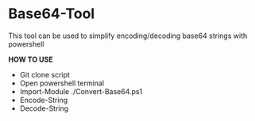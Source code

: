 # Base64-Tool
This tool can be used to simplify encoding/decoding base64 strings with powershell

**HOW TO USE**
- Git clone script
- Open powershell terminal
- Import-Module ./Convert-Base64.ps1
- Encode-String <string>
- Decode-String <string>
